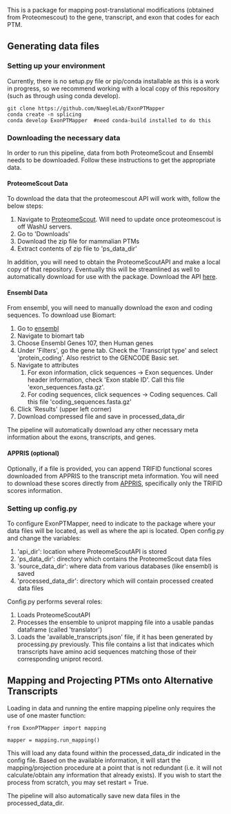 This is a package for mapping post-translational modifications (obtained from Proteomescout) to the gene, transcript, and exon that codes for each PTM. 

## Generating data files

### Setting up your environment

Currently, there is no setup.py file or pip/conda installable as this is a work in progress, so we recommend working with a local copy of this repository (such as through using conda develop).

```
git clone https://github.com/NaegleLab/ExonPTMapper
conda create -n splicing
conda develop ExonPTMapper  #need conda-build installed to do this
```
### Downloading the necessary data

In order to run this pipeline, data from both ProteomeScout and Ensembl needs to be downloaded. Follow these instructions to get the appropriate data.

#### ProteomeScout Data

To download the data that the proteomescout API will work with, follow the below steps:
1. Navigate to [ProteomeScout](https://proteomescout.wustl.edu/). Will need to update once proteomescout is off WashU servers.
2. Go to 'Downloads'
3. Download the zip file for mammalian PTMs
4. Extract contents of zip file to 'ps_data_dir'

In addition, you will need to obtain the ProteomeScoutAPI and make a local copy of that repository. Eventually this will be streamlined as well to automatically download for use with the package. Download the API [here](https://github.com/NaegleLab/ProteomeScoutAPI).

#### Ensembl Data

From ensembl, you will need to manually download the exon and coding sequences. To download use Biomart:

1. Go to [ensembl](https://useast.ensembl.org/index.html)
2. Navigate to biomart tab
3. Choose Ensembl Genes 107, then Human genes
4. Under 'Filters', go the gene tab. Check the 'Transcript type' and select 'protein_coding'. Also restrict to the GENCODE Basic set.
5. Navigate to attributes
	1. For exon information, click sequences -> Exon sequences. Under header information, check 'Exon stable ID'. Call this file 'exon_sequences.fasta.gz'.
	2. For coding sequences, click sequences -> Coding sequences. Call this file 'coding_sequences.fasta.gz'
6. Click 'Results' (upper left corner)
7. Download compressed file and save in processed_data_dir

The pipeline will automatically download any other necessary meta information about the exons, transcripts, and genes. 

#### APPRIS (optional)

Optionally, if a file is provided, you can append TRIFID functional scores downloaded from APPRIS to the transcript meta information. You will need to download these scores directly from [APPRIS](https://appris.bioinfo.cnio.es/#/), specifically only the TRIFID scores information.

### Setting up config.py

To configure ExonPTMapper, need to indicate to the package where your data files will be located, as well as where the api is located. Open config.py and change the variables: 
1. 'api_dir': location where ProteomeScoutAPI is stored
2. 'ps_data_dir': directory which contains the ProteomeScout data files
2. 'source_data_dir': where data from various databases (like ensembl) is saved
3. 'processed_data_dir': directory which will contain processed created data files

Config.py performs several roles:
1. Loads ProteomeScoutAPI
2. Processes the ensemble to uniprot mapping file into a usable pandas dataframe (called 'translator')
3. Loads the 'available_transcripts.json' file, if it has been generated by processing.py previously. This file contains a list that indicates which transcripts have amino acid sequences matching those of their corresponding uniprot record.



## Mapping and Projecting PTMs onto Alternative Transcripts

Loading in data and running the entire mapping pipeline only requires the use of one master function:
```
from ExonPTMapper import mapping

mapper = mapping.run_mapping()
```
This will load any data found within the processed_data_dir indicated in the config file. Based on the available information, it will start the mapping/projection procedure at a point that is not redundant (i.e. it will not calculate/obtain any information that already exists). If you wish to start the process from scratch, you may set restart = True.

The pipeline will also automatically save new data files in the processed_data_dir.


